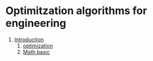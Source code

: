 # Optimitzation algorithms for engineering

1. [Introduction](#Introduction)
    1. [optimization](https://benzlxs.github.io/optimization4engineering/introductions)
    2. [Math basic](https://benzlxs.github.io/optimization4engineering/introductions/index_math.md)


